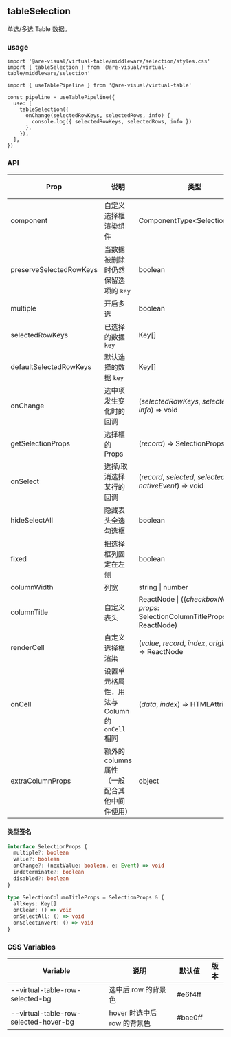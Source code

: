 ## tableSelection

单选/多选 Table 数据。

### usage

```tsx
import '@are-visual/virtual-table/middleware/selection/styles.css'
import { tableSelection } from '@are-visual/virtual-table/middleware/selection'

import { useTablePipeline } from '@are-visual/virtual-table'

const pipeline = useTablePipeline({
  use: [
    tableSelection({
      onChange(selectedRowKeys, selectedRows, info) {
        console.log({ selectedRowKeys, selectedRows, info })
      },
    }),
  ],
})
```

### API

| Prop      | 说明 | 类型                          | 默认值 | 版本 |
| --------- | ---- | ----------------------------- | ------ | ---- |
| component | 自定义选择框渲染组件 | ComponentType\<SelectionProps\> |        |      |
| preserveSelectedRowKeys | 当数据被删除时仍然保留选项的 `key` | boolean | | |
| multiple | 开启多选 | boolean | true | |
| selectedRowKeys | 已选择的数据 `key` | Key[] | | |
| defaultSelectedRowKeys | 默认选择的数据 `key` | Key[] | | |
| onChange | 选中项发生变化时的回调 |  (*selectedRowKeys*, *selectedRows*, *info*) => void| | |
| getSelectionProps | 选择框的 Props | (*record*) => SelectionProps | | |
| onSelect | 选择/取消选择某行的回调 | (*record*, *selected*, *selectedRows*, *nativeEvent*) => void | | |
| hideSelectAll | 隐藏表头全选勾选框 | boolean | false | |
| fixed | 把选择框列固定在左侧 | boolean |  | |
| columnWidth | 列宽 |  string \| number| 32 | |
| columnTitle | 自定义表头 |  ReactNode \| ((*checkboxNode*, *props*: SelectionColumnTitleProps) => ReactNode)| | |
| renderCell | 自定义选择框渲染 | (*value*, *record*, *index*, *originNode*) => ReactNode | | |
| onCell | 设置单元格属性，用法与 Column 的 `onCell` 相同 | (*data*, *index*) => HTMLAttributes | | |
| extraColumnProps | 额外的 columns 属性（一般配合其他中间件使用） | object |  | |

#### 类型签名

```ts
interface SelectionProps {
  multiple?: boolean
  value?: boolean
  onChange?: (nextValue: boolean, e: Event) => void
  indeterminate?: boolean
  disabled?: boolean
}

type SelectionColumnTitleProps = SelectionProps & {
  allKeys: Key[]
  onClear: () => void
  onSelectAll: () => void
  onSelectInvert: () => void
}
```


### CSS Variables

| Variable                              | 说明                        | 默认值   | 版本 |
| ------------------------------------- | --------------------------- | -------- | ---- |
| --virtual-table-row-selected-bg       | 选中后 row 的背景色         | \#e6f4ff |      |
| --virtual-table-row-selected-hover-bg | hover 时选中后 row 的背景色 | \#bae0ff |      |
